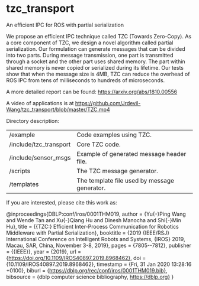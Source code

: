 # tzc_transport
An efficient IPC for ROS with partial serialization

We propose an efficient IPC technique called TZC (Towards Zero-Copy). As a core component of TZC, we design a novel algorithm called partial serialization. Our formulation can generate messages that can be divided into two parts. During message transmission, one part is transmitted through a socket and the other part uses shared memory. The part within shared memory is never copied or serialized during its lifetime. Our tests show that when the message size is 4MB, TZC can reduce the overhead of ROS IPC from tens of milliseconds to hundreds of microseconds.

A more detailed report can be found: https://arxiv.org/abs/1810.00556

A video of applications is at https://github.com/Jrdevil-Wang/tzc_transport/blob/master/TZC.mp4

Directory description:
<table>
  <tr> <td>/example</td> <td>Code examples using TZC.</td> </tr>
  <tr> <td>/include/tzc_transport</td> <td>Core TZC code.</td> </tr>
  <tr> <td>/include/sensor_msgs</td> <td>Example of generated message header file.</td> </tr>
  <tr> <td>/scripts</td> <td>The TZC message generator.</td> </tr>
  <tr> <td>/templates</td> <td>The template file used by message generator.</td> </tr>
</table>

If you are interested, please cite this work as:

@inproceedings{DBLP:conf/iros/0001THM019,
  author    = {Yu{-}Ping Wang and
               Wende Tan and
               Xu{-}Qiang Hu and
               Dinesh Manocha and
               Shi{-}Min Hu},
  title     = {{TZC:} Efficient Inter-Process Communication for Robotics Middleware
               with Partial Serialization},
  booktitle = {2019 {IEEE/RSJ} International Conference on Intelligent Robots and
               Systems, {IROS} 2019, Macau, SAR, China, November 3-8, 2019},
  pages     = {7805--7812},
  publisher = {{IEEE}},
  year      = {2019},
  url       = {https://doi.org/10.1109/IROS40897.2019.8968462},
  doi       = {10.1109/IROS40897.2019.8968462},
  timestamp = {Fri, 31 Jan 2020 13:28:16 +0100},
  biburl    = {https://dblp.org/rec/conf/iros/0001THM019.bib},
  bibsource = {dblp computer science bibliography, https://dblp.org}
}
